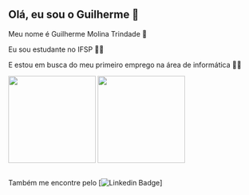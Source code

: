 
<!--
**Molina0127/Molina0127** is a ✨ _special_ ✨ repository because its `README.md` (this file) appears on your GitHub profile.

Here are some ideas to get you started:

- 🔭 I’m currently working on ...
- 🌱 I’m currently learning ...
- 👯 I’m looking to collaborate on ...
- 🤔 I’m looking for help with ...
- 💬 Ask me about ...
- 📫 How to reach me: ...
- 😄 Pronouns: ...
- ⚡ Fun fact: ...
-->

## Olá, eu sou o Guilherme 👋

Meu nome é Guilherme Molina Trindade 🧑

Eu sou estudante no IFSP 👨‍🎓 

E estou em busca do meu primeiro emprego na área de informática 🧑‍💼

  <div>
    <img align="center" height="175" src="https://github-readme-stats.vercel.app/api?username=Molina0127&show_icons=true&include_all_commits=true&count_private=true&theme=tokyonight">
    <img align="center" height="175" src="https://github-readme-stats.vercel.app/api/top-langs/?username=Molina0127&theme=tokyonight&layout=compact">
  </div>

<br>

Também me encontre pelo [![Linkedin Badge](https://img.shields.io/badge/-LinkedIn-blue?style=flat-square&logo=Linkedin&logoColor=white&link=https://www.linkedin.com/in/guilherme-molina-trindade-784bb420a/)] 
